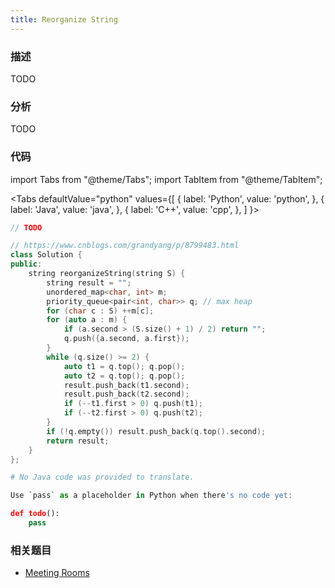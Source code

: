 ```yaml
---
title: Reorganize String
---
```


### 描述

TODO

### 分析

TODO

### 代码

import Tabs from "@theme/Tabs";
import TabItem from "@theme/TabItem";

<Tabs
defaultValue="python"
values={[
{ label: 'Python', value: 'python', },
{ label: 'Java', value: 'java', },
{ label: 'C++', value: 'cpp', },
]
}>
<TabItem value="java">

```java
// TODO
```

</TabItem>
<TabItem value="cpp">

```cpp
// https://www.cnblogs.com/grandyang/p/8799483.html
class Solution {
public:
    string reorganizeString(string S) {
        string result = "";
        unordered_map<char, int> m;
        priority_queue<pair<int, char>> q; // max heap
        for (char c : S) ++m[c];
        for (auto a : m) {
            if (a.second > (S.size() + 1) / 2) return "";
            q.push({a.second, a.first});
        }
        while (q.size() >= 2) {
            auto t1 = q.top(); q.pop();
            auto t2 = q.top(); q.pop();
            result.push_back(t1.second);
            result.push_back(t2.second);
            if (--t1.first > 0) q.push(t1);
            if (--t2.first > 0) q.push(t2);
        }
        if (!q.empty()) result.push_back(q.top().second);
        return result;
    }
};
```

</TabItem>

<TabItem value="python">

```python
# No Java code was provided to translate.

Use `pass` as a placeholder in Python when there's no code yet:

def todo():
    pass
```

</TabItem>
</Tabs>

### 相关题目

- [Meeting Rooms](../../array/meeting-rooms.md)
